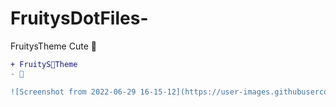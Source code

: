 # FruitysDotFiles-
FruitysTheme Cute 🐰





````diff
+ FruityS🥐Theme
- 🐰

![Screenshot from 2022-06-29 16-15-12](https://user-images.githubusercontent.com/100368940/176465713-44cf9a77-c64f-4422-b8fe-d0af7b467119.jpg)
